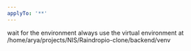 ```yaml
---
applyTo: '**'
---
```

wait for the environment always use the virtual environment at /home/arya/projects/NIS/Raindropio-clone/backend/venv 